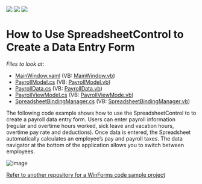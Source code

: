 <!-- default badges list -->
![](https://img.shields.io/endpoint?url=https://codecentral.devexpress.com/api/v1/VersionRange/202326835/21.1.5%2B)
[![](https://img.shields.io/badge/Open_in_DevExpress_Support_Center-FF7200?style=flat-square&logo=DevExpress&logoColor=white)](https://supportcenter.devexpress.com/ticket/details/T828545)
[![](https://img.shields.io/badge/📖_How_to_use_DevExpress_Examples-e9f6fc?style=flat-square)](https://docs.devexpress.com/GeneralInformation/403183)
<!-- default badges end -->
# How to Use SpreadsheetControl to Create a Data Entry Form

*Files to look at*:

* [MainWindow.xaml](./CS/WpfDataEntryFormSample/MainWindow.xaml) (VB: [MainWindow.vb](./VB/WpfDataEntryFormSample/MainWindow.xaml))
* [PayrollModel.cs](./CS/WpfDataEntryFormSample/PayrollModel.cs) (VB: [PayrollModel.vb](./VB/WpfDataEntryFormSample/PayrollModel.vb))
* [PayrollData.cs](./CS/WpfDataEntryFormSample/PayrollData.cs) (VB: [PayrollData.vb](./VB/WpfDataEntryFormSample/PayrollData.vb))
* [PayrollViewModel.cs](./CS/WpfDataEntryFormSample/PayrollViewModel.cs) (VB: [PayrollViewMode.vb](./VB/WpfDataEntryFormSample/PayrollViewModel.vb))
* [SpreadsheetBindingManager.cs](./CS/WpfDataEntryFormSample/SpreadsheetBindingManager.cs) (VB: [SpreadsheetBindingManager.vb](./VB/WpfDataEntryFormSample/SpreadsheetBindingManager.vb))

The following code example shows how to use the SpreadsheetControl to to create a payroll data entry form. Users can enter payroll information (regular and overtime hours worked, sick leave and vacation hours, overtime pay rate and deductions). Once data is entered, the Spreadsheet automatically calculates an employee’s pay and payroll taxes. The data navigator at the bottom of the application allows you to switch between employees.

![image](./media/project_image.png)

[Refer to another repository for a WinForms code sample project](https://github.com/DevExpress-Examples/how-to-use-spreadsheet-control-to-create-a-data-entry-form)
